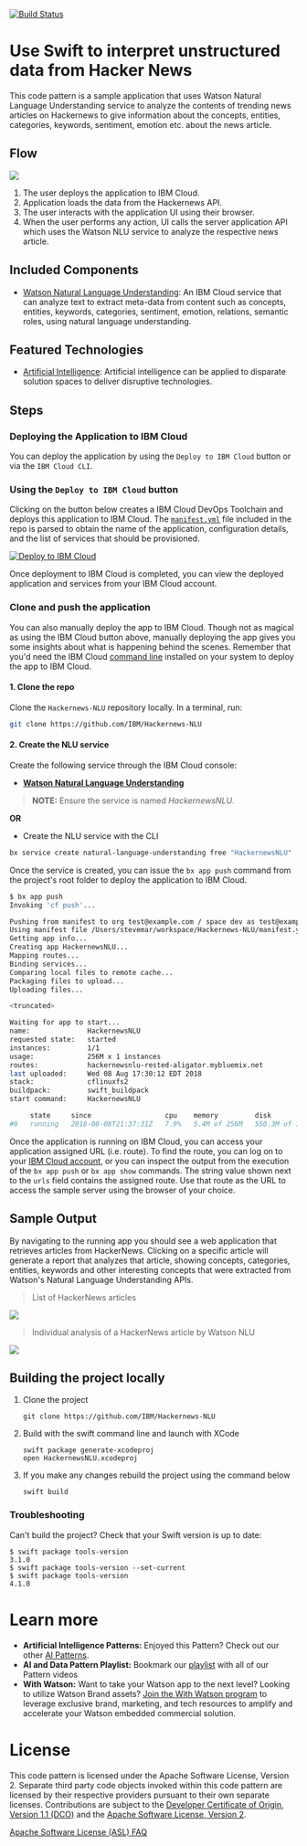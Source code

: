 [![Build Status](https://travis-ci.org/IBM/Hackernews-NLU.svg?branch=master)](https://travis-ci.org/IBM/Hackernews-NLU)

# Use Swift to interpret unstructured data from Hacker News

This code pattern is a sample application that uses Watson Natural Language Understanding service to analyze the contents of trending news articles on Hackernews to give information about the concepts, entities, categories, keywords, sentiment, emotion etc. about the news article.

## Flow

![](images/arch.png)

1. The user deploys the application to IBM Cloud.
1. Application loads the data from the Hackernews API.
1. The user interacts with the application UI using their browser.
1. When the user performs any action, UI calls the server application API which uses the Watson NLU service to analyze the respective news article.

## Included Components

* [Watson Natural Language Understanding](https://www.ibm.com/watson/developercloud/natural-language-understanding.html): An IBM Cloud service that can analyze text to extract meta-data from content such as concepts, entities, keywords, categories, sentiment, emotion, relations, semantic roles, using natural language understanding.

## Featured Technologies

* [Artificial Intelligence](https://medium.com/ibm-data-science-experience): Artificial intelligence can be applied to disparate solution spaces to deliver disruptive technologies.

## Steps

### Deploying the Application to IBM Cloud

You can deploy the application by using the `Deploy to IBM Cloud` button or via the `IBM Cloud CLI`.

### Using the `Deploy to IBM Cloud` button

Clicking on the button below creates a IBM Cloud DevOps Toolchain and deploys this application to IBM Cloud. The [`manifest.yml`](manifest.yml) file included in the repo is parsed to obtain the name of the application, configuration details, and the list of services that should be provisioned.

[![Deploy to IBM Cloud](https://cloud.ibm.com/devops/setup/deploy/button.png)](https://cloud.ibm.com/devops/setup/deploy?repository=https://github.com/IBM/Hackernews-NLU)

Once deployment to IBM Cloud is completed, you can view the deployed application and services from your IBM Cloud account.

### Clone and push the application

You can also manually deploy the app to IBM Cloud. Though not as magical as using the IBM Cloud button above, manually deploying the app gives you some insights about what is happening behind the scenes. Remember that you'd need the IBM Cloud [command line](https://cloud.ibm.com/docs/cli/index.html) installed on your system to deploy the app to IBM Cloud.

#### 1. Clone the repo

Clone the `Hackernews-NLU` repository locally. In a terminal, run:

```bash
git clone https://github.com/IBM/Hackernews-NLU
```

#### 2. Create the NLU service

Create the following service through the IBM Cloud console:

* [**Watson Natural Language Understanding**](https://cloud.ibm.com/catalog/services/natural-language-understanding)

> **NOTE:** Ensure the service is named *HackernewsNLU*.

**OR**

* Create the NLU service with the CLI

```bash
bx service create natural-language-understanding free "HackernewsNLU"
```

Once the service is created, you can issue the `bx app push` command from the project's root folder to deploy the application to IBM Cloud.

```bash
$ bx app push
Invoking 'cf push'...

Pushing from manifest to org test@example.com / space dev as test@example.com...
Using manifest file /Users/stevemar/workspace/Hackernews-NLU/manifest.yml
Getting app info...
Creating app HackernewsNLU...
Mapping routes...
Binding services...
Comparing local files to remote cache...
Packaging files to upload...
Uploading files...

<truncated>

Waiting for app to start...
name:              HackernewsNLU
requested state:   started
instances:         1/1
usage:             256M x 1 instances
routes:            hackernewsnlu-rested-aligator.mybluemix.net
last uploaded:     Wed 08 Aug 17:30:12 EDT 2018
stack:             cflinuxfs2
buildpack:         swift_buildpack
start command:     HackernewsNLU

     state     since                  cpu    memory         disk           details
#0   running   2018-08-08T21:37:31Z   7.9%   5.4M of 256M   550.3M of 1G
```

Once the application is running on IBM Cloud, you can access your application assigned URL (i.e. route). To find the route, you can log on to your [IBM Cloud account](https://cloud.ibm.com), or you can inspect the output from the execution of the `bx app push` or `bx app show` commands. The string value shown next to the `urls` field contains the assigned route.  Use that route as the URL to access the sample server using the browser of your choice.

## Sample Output

By navigating to the running app you should see a web application that retrieves articles from HackerNews. Clicking on a specific article will generate a report that analyzes that article, showing concepts, categories, entities, keywords and other interesting concepts that were extracted from Watson's Natural Language Understanding APIs.

> List of HackerNews articles

![](images/hn-articles.png)

> Individual analysis of a HackerNews article by Watson NLU

![](images/nlu-info.png)

## Building the project locally

1. Clone the project

   ```
   git clone https://github.com/IBM/Hackernews-NLU
   ```

2. Build with the swift command line and launch with XCode

   ```
   swift package generate-xcodeproj
   open HackernewsNLU.xcodeproj
   ```

3. If you make any changes rebuild the project using the command below

   ```
   swift build
   ```

### Troubleshooting

Can't build the project? Check that your Swift version is up to date:

```
$ swift package tools-version
3.1.0
$ swift package tools-version --set-current
$ swift package tools-version
4.1.0
```

# Learn more

* **Artificial Intelligence Patterns:** Enjoyed this Pattern? Check out our other [AI Patterns](https://developer.ibm.com/technologies/artificial-intelligence/).
* **AI and Data Pattern Playlist:** Bookmark our [playlist](https://www.youtube.com/playlist?list=PLzUbsvIyrNfknNewObx5N7uGZ5FKH0Fde) with all of our Pattern videos
* **With Watson:** Want to take your Watson app to the next level? Looking to utilize Watson Brand assets? [Join the With Watson program](https://www.ibm.com/watson/with-watson/) to leverage exclusive brand, marketing, and tech resources to amplify and accelerate your Watson embedded commercial solution.

# License

This code pattern is licensed under the Apache Software License, Version 2.  Separate third party code objects invoked within this code pattern are licensed by their respective providers pursuant to their own separate licenses. Contributions are subject to the [Developer Certificate of Origin, Version 1.1 (DCO)](https://developercertificate.org/) and the [Apache Software License, Version 2](https://www.apache.org/licenses/LICENSE-2.0.txt).

[Apache Software License (ASL) FAQ](https://www.apache.org/foundation/license-faq.html#WhatDoesItMEAN)
